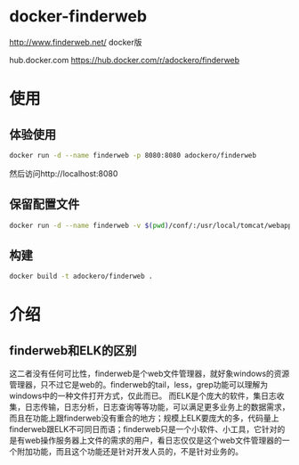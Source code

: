 # docker-finderweb
http://www.finderweb.net/    docker版

hub.docker.com
https://hub.docker.com/r/adockero/finderweb


# 使用

## 体验使用
```bash
docker run -d --name finderweb -p 8080:8080 adockero/finderweb
```
然后访问http://localhost:8080

## 保留配置文件
```bash
docker run -d --name finderweb -v $(pwd)/conf/:/usr/local/tomcat/webapps/ROOT/WEB-INF/classes/META-INF/conf/ adockero/finderweb
```

## 构建
```bash
docker build -t adockero/finderweb .
```

# 介绍

## finderweb和ELK的区别
这二者没有任何可比性，finderweb是个web文件管理器，就好象windows的资源管理器，只不过它是web的。finderweb的tail，less，grep功能可以理解为windows中的一种文件打开方式，仅此而已。
而ELK是个庞大的软件，集日志收集，日志传输，日志分析，日志查询等等功能，可以满足更多业务上的数据需求，而且在功能上跟finderweb没有重合的地方；规模上ELK要庞大的多，代码量上finderweb跟ELK不可同日而语；finderweb只是一个小软件、小工具，它针对的是有web操作服务器上文件的需求的用户，看日志仅仅是这个web文件管理器的一个附加功能，而且这个功能还是针对开发人员的，不是针对业务的。

